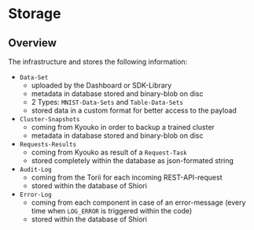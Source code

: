 # Storage

## Overview

The infrastructure and stores the following information:

- `Data-Set`
    - uploaded by the Dashboard or SDK-Library
    - metadata in database stored and binary-blob on disc
    - 2 Types: `MNIST-Data-Sets` and `Table-Data-Sets`
    - stored data in a custom format for better access to the payload
- `Cluster-Snapshots` 
    - coming from Kyouko in order to backup a trained cluster
    - metadata in database stored and binary-blob on disc
- `Requests-Results`
    - coming from Kyouko as result of a `Request-Task`
    - stored completely within the database as json-formated string
- `Audit-Log`
    - coming from the Torii for each incoming REST-API-request
    - stored within the database of Shiori
- `Error-Log`
    - coming from each component in case of an error-message (every time when `LOG_ERROR` is triggered within the code)
    - stored within the database of Shiori
